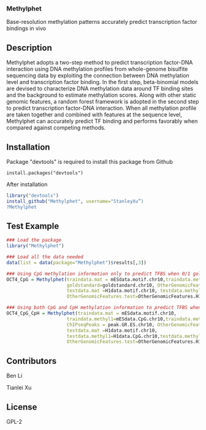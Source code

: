### Methylphet
Base-resolution methylation patterns accurately predict transcription factor bindings in vivo

## Description
Methylphet adopts a two-step method to predict transcription factor-DNA interaction using DNA methylation profiles from whole-genome bisulfite sequencing data by exploiting the connection between DNA methylation level and transcription factor binding. In the first step, beta-binomial models are devised to characterize DNA methylation data around TF binding sites and the background to estimate methylation scores. Along with other static genomic features, a random forest framework is adopted in the second step to predict transcription factor-DNA interaction. When all methylation profile are taken together and combined with features at the sequence level, Methylphet can accurately predict TF binding and performs favorably when compared against competing methods.


## Installation

Package "devtools" is required to install this package from Github

`install.packages("devtools")`

After installation

```R
library("devtools")
install_github("Methylphet", username="StanleyXu”)
?Methylphet
```

## Test Example

```R
### Load the package
library("Methylphet")

### Load all the data needed 
data(list = data(package="Methylphet")$results[,3])

### Using CpG methylation information only to predict TFBS when 0/1 golden standard is provided.
OCT4_CpG = Methylphet(traindata.mat = mESdata.motif.chr10,traindata.methyl1=mESdata.CpG.chr10, 
                      goldstandard=goldstandard.chr10, OtherGenomicFeatures.train=OtherGenomicFeatures.mES.chr10,
                      testdata.mat =H1data.motif.chr10, testdata.methyl1=H1data.CpG.chr10,
                      OtherGenomicFeatures.test=OtherGenomicFeatures.H1.chr10)

### Using both CpG and CpH methylation information to predict TFBS when location for ChIP-seq peaks are provided.
OCT4_CpG_CpH = Methylphet(traindata.mat = mESdata.motif.chr10,
                      traindata.methyl1=mESdata.CpG.chr10,traindata.methyl2=mESdata.CpH.chr10,
                      ChIPseqPeaks = peak.GR.ES.chr10, OtherGenomicFeatures.train=OtherGenomicFeatures.mES.chr10,
                      testdata.mat =H1data.motif.chr10, 
                      testdata.methyl1=H1data.CpG.chr10,testdata.methyl2=H1data.CpH.chr10,
                      OtherGenomicFeatures.test=OtherGenomicFeatures.H1.chr10)
```



## Contributors

Ben Li

Tianlei Xu

## License
GPL-2
